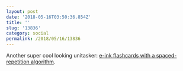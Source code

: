 ```yaml
---
layout: post
date: '2018-05-16T03:50:36.854Z'
title: ''
slug: '13836'
category: social
permalink: /2018/05/16/13836
---
```

Another super cool looking unitasker: [e-ink flashcards with a spaced-repetition algorithm](https://www.indiegogo.com/projects/quizflip-the-world-s-first-electronic-flashcard--3/).
